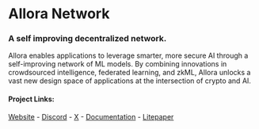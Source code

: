 # Allora Network

### A self improving decentralized network.

Allora enables applications to leverage smarter, more secure AI through a self-improving network of ML models. By combining innovations in crowdsourced intelligence, federated learning, and zkML, Allora unlocks a vast new design space of applications at the intersection of crypto and AI.

#### Project Links: 

[Website](https://www.allora.network/) - [Discord](https://discord.gg/allora) - [X](https://x.com/AlloraNetwork) - [Documentation](https://docs.allora.network/home/explore) - [Litepaper](https://x.com/AlloraNetwork/status/1762909716135444883/photo/1)
